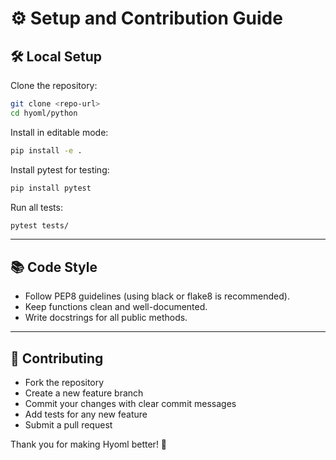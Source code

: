 # ⚙️ Setup and Contribution Guide

## 🛠 Local Setup

Clone the repository:

```bash
git clone <repo-url>
cd hyoml/python
```

Install in editable mode:

```bash
pip install -e .
```

Install pytest for testing:

```bash
pip install pytest
```

Run all tests:

```bash
pytest tests/
```

---

## 📚 Code Style

- Follow PEP8 guidelines (using black or flake8 is recommended).
- Keep functions clean and well-documented.
- Write docstrings for all public methods.

---

## 🚀 Contributing

- Fork the repository
- Create a new feature branch
- Commit your changes with clear commit messages
- Add tests for any new feature
- Submit a pull request

Thank you for making Hyoml better! 🎯
